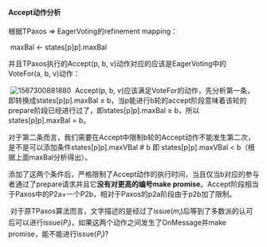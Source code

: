 #### Accept动作分析

根据TPaxos $\Rightarrow$ EagerVoting的refinement mapping：

​					maxBal $\leftarrow$ states[p]p].maxBal

并且TPaxos执行的Accept(p, b, v)动作对应的应该是EagerVoting中的VoteFor(a, b, v)动作：

​	![1567300881880](C:\Users\pure_\AppData\Roaming\Typora\typora-user-images\1567300881880.png)
​	Accept(p, b, v)应该满足VoteFor的动作，先分析第一条，即转换成states[p]p].maxBal $\leq$ b，当p能进行b轮的accept阶段意味着该轮的prepare阶段已经进行过了，即states[p]p].maxBal $\geq$ b，所以states[p]p].maxBal = b。

​	对于第二条而言，我们需要在Accept中限制b轮的Accept动作不能发生第二次，是不是可以添加条件states[p]p].maxVBal # b 即 states[p]p].maxVBal < b（根据上面maxBal分析得出）。

​	添加了这两个条件后，严格限制了Accept动作的执行时间，当且仅当b对应的参与者通过了prepare请求并且它**没有对更高的编号make promise**。Accept阶段相当于Paxos中的P2a+一个P2b，相对于Paxos的p2a阶段由于p2b加了限制。

​	对于原TPaxos算法而言，文字描述的是经过了issue($m_i$)后等到了多数派的认可后可以进行issue($P_i$)，如果这两个动作之间发生了OnMessage并make promise，能不能进行issue($P_i$)?